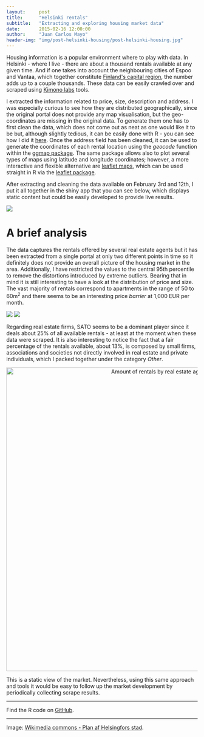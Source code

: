 ```yaml
---
layout:     post
title:      "Helsinki rentals"
subtitle:   "Extracting and exploring housing market data"
date:       2015-02-16 12:00:00
author:     "Juan Carlos Mayo"
header-img: "img/post-helsinki-housing/post-helsinki-housing.jpg"
---
```


Housing information is a popular environment where to play with data. In Helsinki - where I live - there are about a thousand rentals available
at any given time. And if one takes into account the neighbouring cities of Espoo and Vantaa, which together constitute
<a target ="_blank" href="https://en.wikipedia.org/wiki/Greater_Helsinki"> Finland's capital region</a>, the number adds up to
a couple thousands. These data can be easily crawled over and scraped using <a target="_blank" href="https://www.kimonolabs.com/">Kimono labs</a>
tools.

I extracted the information related to price, size, description and address. I was especially curious to see how they are distributed
geographically, since the original portal does not provide any map visualisation, but the geo-coordinates are missing in the original data.
To generate them one has to first clean the data, which does not come out as neat as one would like it to be but, although slightly tedious,
it can be easily done with R - you can see how I did it
<a target="_blank" href="https://github.com/jcarlosmayo/helsinki_housing/blob/master/clear_kimono.R">here</a>.
Once the address field has been cleaned, it can be used to generate the coordinates of each rental location using the *geocode* function
within the <a target="_blank" href="https://github.com/dkahle/ggmap">ggmap package</a>. The same package allows also to plot several types of maps
using latitude and longitude coordinates; however, a more interactive and flexible alternative are
<a target="_blank" href="http://leafletjs.com/">leaflet maps</a>, which can be used straight in R via the
<a target="_blank" href="https://github.com/rstudio/leaflet">leaflet package</a>.


After extracting and cleaning the data available on February 3rd and 12th, I put it all together in the shiny app that you
can see below, which displays static content but could be easily developed to provide live results.

<a target="_blank" href="https://jcarlosmayo.shinyapps.io/helsinki_housing_leaflet/">
<img src="{{ site.baseurl }}/img/post-helsinki-housing/post-helsinki-housing-teaser.png" />
</a>

# A brief analysis

The data captures the rentals offered by several real estate agents but it has been extracted from a single portal at
only two different points in time so it definitely does not provide an overall picture of the housing market in the area.
Additionally, I have restricted the values to the central 95th percentile to remove the distortions introduced by extreme outliers.
Bearing that in mind it is still interesting to have a look at the distribution of price and size. The vast majority of rentals correspond to
apartments in the range of 50 to 60m<sup>2</sup> and there seems to be an interesting price *barrier* at 1,000 EUR per month.

<img src="{{ site.baseurl }}/img/post-helsinki-housing/hist_size.png" />
<img src="{{ site.baseurl }}/img/post-helsinki-housing/hist_price.png" />

Regarding real estate firms, SATO seems to be a dominant player since it deals about 25% of all available rentals -
at least at the moment when these data were scraped. It is also interesting to notice the fact that a fair percentage of the rentals available,
about 13%, is composed by small firms, associations and societies not directly involved in real estate and private individuals,
which I packed together under the category *Other*.

<div>
    <a href="https://plot.ly/~jcarlosmayo/175/" target="_blank" title="Amount of rentals by real estate agency" style="display: block; text-align: center;"><img src="https://plot.ly/~jcarlosmayo/175.png" alt="Amount of rentals by real estate agency" style="max-width: 100%;width: 800px;"  width="800" onerror="this.onerror=null;this.src='https://plot.ly/404.png';" /></a>
    <script data-plotly="jcarlosmayo:175" src="https://plot.ly/embed.js" async></script>
</div>


This is a static view of the market. Nevertheless, using this same approach and tools it would be easy to follow up the market development by
periodically collecting scrape results.

---

Find the R code on <a target="_blank" href="http://github.com/jcarlosmayo/helsinki_housing/">GitHub</a>.

---

<div id="image-credit">Image: <a href="https://commons.wikimedia.org/wiki/File%3A1900_Plan_af_Helsingfors_stad.tif">Wikimedia commons - Plan af Helsingfors stad</a>.</div>
